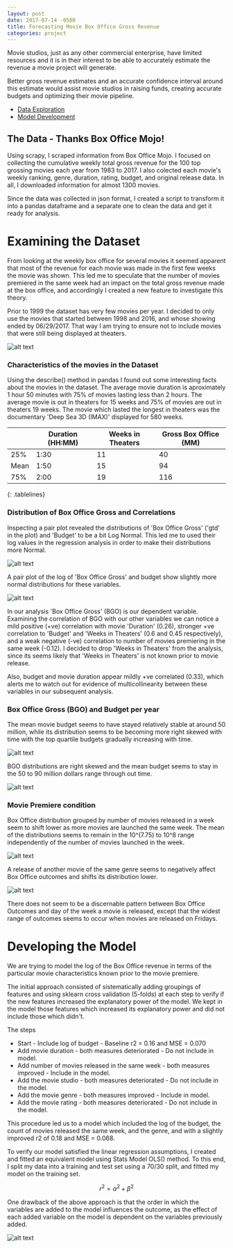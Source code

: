 ```yaml
---
layout: post
date: 2017-07-14 -0500
title: Forecasting Movie Box Office Gross Revenue
categories: project
---
```


Movie studios, just as any other commercial enterprise, have limited resources and it is in their interest to be able to accurately estimate the revenue a movie project will generate.


Better gross revenue estimates and an accurate confidence interval around this estimate would assist movie studios in raising funds, creating accurate budgets and optimizing their movie pipeline.


- [Data Exploration](#DataExploration)
- [Model Development](#ModelSection)


## The Data - Thanks Box Office Mojo!


Using scrapy, I scraped information from Box Office Mojo. I focused on collecting the cumulative weekly total gross revenue for the 100 top grossing movies each year from 1983 to 2017. I also colected each movie's weekly ranking, genre, duration, rating, budget, and original release data. In all, I downloaded information for almost 1300 movies.


Since the data was collected in json format, I created a script to transform it into a pandas dataframe and a separate one to clean the data and get it ready for analysis.


# <a name="DataExploration"></a>Examining the Dataset


From looking at the weekly box office for several movies it seemed apparent that most of the revenue for each movie was made in the first few weeks the movie was shown. This led me to speculate that the number of movies premiered in the same week had an impact on the total gross revenue made at the box office, and accordingly I created a new feature to investigate this theory.


Prior to 1999 the dataset has very few movies per year. I decided to only use the movies that started between 1998 and 2016, and whose showing ended by 06/29/2017. That way I am trying to ensure not to include movies that were still being displayed at theaters.


![alt text](/images/2017-7-14_post/releasePerYear.svg "Movies Released Each Year")


### Characteristics of the movies in the Dataset

Using the describe() method in pandas I found out some interesting facts about the movies in the dataset. The average movie duration is aproximately 1 hour 50 minutes with 75% of movies lasting less than 2 hours. The average movie is out in theaters for 15 weeks and 75% of movies are out in theaters 19 weeks. The movie which lasted the longest in theaters was the documentary 'Deep Sea 3D (IMAX)' displayed for 580 weeks. 

<style>
.tablelines table, .tablelines td, .tablelines th {
        border: 1px solid black;
        padding: 10px;
        }
</style>

|      | **Duration (HH:MM)** | **Weeks in Theaters** | **Gross Box Office (MM)** |
|------|----------------------|-----------------------|---------------------------|
| 25%  | 1:30                 | 11                    | 40                        |
| Mean | 1:50                 | 15                    | 94                        |
| 75%  | 2:00                 | 19                    | 116                       |
{: .tablelines}


### Distribution of Box Office Gross and Correlations


Inspecting a pair plot revealed the distributions of 'Box Office Gross' ('gtd' in the plot) and 'Budget' to be a bit Log Normal. This led me to used their log values in the regression analysis in order to make their distributions more Normal.


![alt text](/images/2017-7-14_post/pairPlot.svg "Pair Plot")


A pair plot of the log of 'Box Office Gross' and budget show slightly more normal distributions for these variables.


![alt text](/images/2017-7-14_post/pairLogPlot.svg "Pair Plot")


In our analysis 'Box Office Gross' (BGO) is our dependent variable. Examining the correlation of BGO with our other variables we can notice a mild positive (+ve) correlation with movie 'Duration' (0.26), stronger +ve correlation to 'Budget' and 'Weeks in Theaters' (0.6 and 0.45 respectively), and a weak negative (-ve) correlation to number of movies premiering in the same week (-0.12). I decided to drop 'Weeks in Theaters' from the analysis, since its seems likely that 'Weeks in Theaters' is not known prior to movie release.


Also, budget and movie duration appear mildly +ve correlated (0.33), which alerts me to watch out for evidence of multicollinearity between these variables in our subsequent analysis.


### Box Office Gross (BGO) and Budget per year

The mean movie budget seems to have stayed relatively stable at around 50 million, while its distribution seems to be becoming more right skewed with time with the top quartile budgets gradually increasing with time.


![alt text](/images/2017-7-14_post/budgetVsYear.svg "Budget Vs. Year")


BGO distributions are right skewed and the mean budget seems to stay in the 50 to 90 million dollars range through out time.


![alt text](/images/2017-7-14_post/gtdVsYear.svg "Box Office Gross Vs. Year")


### Movie Premiere condition


Box Office distribution grouped by number of movies released in a week seem to shift lower as more movies are launched the same week. The mean of the distributions seems to remain in the 10^(7.75) to 10^8 range independently of the number of movies launched in the week.


![alt text](/images/2017-7-14_post/gtdLogVsNumReleases.svg "Log Box Office Vs. Same Week Number of Movies Releases")


A release of another movie of the same genre seems to negatively affect Box Office outcomes and shifts its distribution lower.


![alt text](/images/2017-7-14_post/gtdLogVsSameGenreNumReleases.svg "Log Box Office Vs. Same Week Same Genre Number of Movies Releases")


There does not seem to be a discernable pattern between Box Office Outcomes and day of the week a movie is released, except that the widest range of outcomes seems to occur when movies are released on Fridays.



# <a name="ModelSection"></a>Developing the Model


We are trying to model the log of the Box Office revenue in terms of the particular movie characteristics known prior to the movie premiere.

The initial approach consisted of sistematically adding groupings of features and using sklearn cross validation (5-folds) at each step to verify if the new features increased the explanatory power of the model. We kept in the model those features which increased its explanatory power and did not include those which didn't.


The steps
- Start - Include log of budget - Baseline r2 = 0.16 and MSE = 0.070
- Add movie duration - both measures deteriorated - Do not include in model.
- Add number of movies released in the same week - both measures improved - Include in the model.
- Add the movie studio - both measures deteriorated - Do not include in the model.
- Add the movie genre - both measures improved - Include in model.
- Add the movie rating - both measures deteriorated - Do not include in the model.


This procedure led us to a model which included the log of the budget, the count of movies released the same week, and the genre, and with a slightly improved r2 of 0.18 and MSE = 0.068.


To verify our model satisfied the linear regression assumptions, I created and fitted an equivalent model using Stats Model OLS() method. To this end, I split my data into a training and test set using a 70/30 split, and fitted my model on the training set.


 $$ r^2 = \alpha^2 + \beta^2$$

One drawback of the above approach is that the order in which the variables are added to the model influences the outcome, as the effect of each added variable on the model is dependent on the variables previously added.


![alt text](/images/2017-7-14_post/IncrementalModel_Stats_1.png "Incremental Model")





























